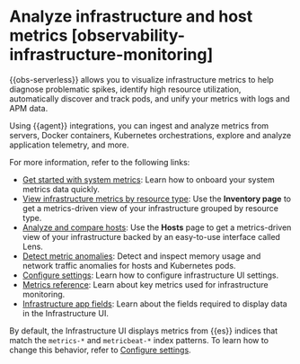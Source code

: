 # Analyze infrastructure and host metrics [observability-infrastructure-monitoring]

{{obs-serverless}} allows you to visualize infrastructure metrics to help diagnose problematic spikes, identify high resource utilization, automatically discover and track pods, and unify your metrics with logs and APM data.

Using {{agent}} integrations, you can ingest and analyze metrics from servers, Docker containers, Kubernetes orchestrations, explore and analyze application telemetry, and more.

For more information, refer to the following links:

* [Get started with system metrics](../../../solutions/observability/infra-and-hosts/get-started-with-system-metrics.md): Learn how to onboard your system metrics data quickly.
* [View infrastructure metrics by resource type](../../../solutions/observability/infra-and-hosts/view-infrastructure-metrics-by-resource-type.md): Use the **Inventory page** to get a metrics-driven view of your infrastructure grouped by resource type.
* [Analyze and compare hosts](../../../solutions/observability/infra-and-hosts/analyze-compare-hosts.md): Use the **Hosts** page to get a metrics-driven view of your infrastructure backed by an easy-to-use interface called Lens.
* [Detect metric anomalies](../../../solutions/observability/infra-and-hosts/detect-metric-anomalies.md): Detect and inspect memory usage and network traffic anomalies for hosts and Kubernetes pods.
* [Configure settings](../../../solutions/observability/infra-and-hosts/configure-settings.md): Learn how to configure infrastructure UI settings.
* [Metrics reference](asciidocalypse://docs/docs-content/docs/reference/data-analysis/observability/metrics-reference-serverless.md): Learn about key metrics used for infrastructure monitoring.
* [Infrastructure app fields](asciidocalypse://docs/docs-content/docs/reference/observability/serverless/infrastructure-app-fields.md): Learn about the fields required to display data in the Infrastructure UI.

By default, the Infrastructure UI displays metrics from {{es}} indices that match the `metrics-*` and `metricbeat-*` index patterns. To learn how to change this behavior, refer to [Configure settings](../../../solutions/observability/infra-and-hosts/configure-settings.md).
